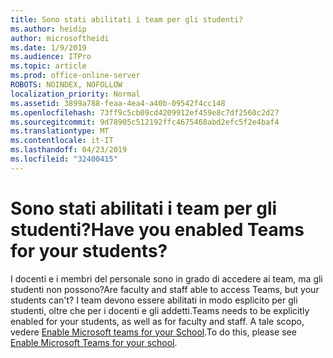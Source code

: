 ```yaml
---
title: Sono stati abilitati i team per gli studenti?
ms.author: heidip
author: microsoftheidi
ms.date: 1/9/2019
ms.audience: ITPro
ms.topic: article
ms.prod: office-online-server
ROBOTS: NOINDEX, NOFOLLOW
localization_priority: Normal
ms.assetid: 3899a788-feaa-4ea4-a40b-09542f4cc148
ms.openlocfilehash: 73ff9c5cb09cd4209912ef459e8c7df2560c2d27
ms.sourcegitcommit: 9d78905c512192ffc4675468abd2efc5f2e4baf4
ms.translationtype: MT
ms.contentlocale: it-IT
ms.lasthandoff: 04/23/2019
ms.locfileid: "32400415"
---
```

# <a name="have-you-enabled-teams-for-your-students"></a><span data-ttu-id="2b52d-102">Sono stati abilitati i team per gli studenti?</span><span class="sxs-lookup"><span data-stu-id="2b52d-102">Have you enabled Teams for your students?</span></span>


<span data-ttu-id="2b52d-103">I docenti e i membri del personale sono in grado di accedere ai team, ma gli studenti non possono?</span><span class="sxs-lookup"><span data-stu-id="2b52d-103">Are faculty and staff able to access Teams, but your students can't?</span></span> <span data-ttu-id="2b52d-104">I team devono essere abilitati in modo esplicito per gli studenti, oltre che per i docenti e gli addetti.</span><span class="sxs-lookup"><span data-stu-id="2b52d-104">Teams needs to be explicitly enabled for your students, as well as for faculty and staff.</span></span> <span data-ttu-id="2b52d-105">A tale scopo, vedere [Enable Microsoft teams for your School](https://docs.microsoft.com/education/get-started/enable-microsoft-teams).</span><span class="sxs-lookup"><span data-stu-id="2b52d-105">To do this, please see [Enable Microsoft Teams for your school](https://docs.microsoft.com/education/get-started/enable-microsoft-teams).</span></span>
  

